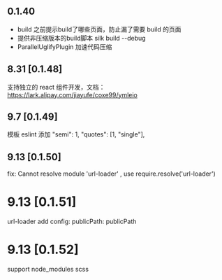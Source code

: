 ## 0.1.40

* build 之前提示build了哪些页面，防止漏了需要 build 的页面
* 提供非压缩版本的build脚本 silk build --debug
* ParallelUglifyPlugin 加速代码压缩

## 8.31 [0.1.48]

支持独立的 react 组件开发，文档： https://lark.alipay.com/jiayufe/coxe99/ymleio

## 9.7  [0.1.49]

 模板 eslint 添加
"semi": 1,
"quotes": [1, "single"],

## 9.13 [0.1.50]

fix: Cannot resolve module 'url-loader' , use require.resolve('url-loader')

# 9.13 [0.1.51]

url-loader add config: publicPath: publicPath

# 9.13 [0.1.52]

support node_modules scss 


